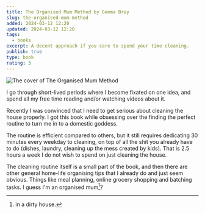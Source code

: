 ```yaml
---
title: The Organised Mum Method by Gemma Bray
slug: the-organised-mum-method
added: 2024-03-12 12:20
updated: 2024-03-12 12:20
tags:
  - books
excerpt: A decent approach if you care to spend your time cleaning.
publish: true
type: book
rating: 3
---
```


![The cover of The Organised Mum Method](/images/the-organised-mum.jpg)

I go through short-lived periods where I become fixated on one idea, and spend all my free time reading and/or watching videos about it.

Recently I was convinced that I need to get serious about cleaning the house properly. I got this book while obsessing over the finding the perfect routine to turn me in to a domestic goddess.

The routine is efficient compared to others, but it still requires dedicating 30 minutes every weekday to cleaning, on top of all the shit you already have to do (dishes, laundry, cleaning up the mess created by kids). That is 2.5 hours a week I do not wish to spend on just cleaning the house. 

The cleaning routine itself is a small part of the book, and then there are other general home-life organising tips that I already do and just seem obvious. Things like meal planning, online grocery shopping and batching tasks. I guess I'm an organised mum[^1]?

[^1]: in a dirty house.



